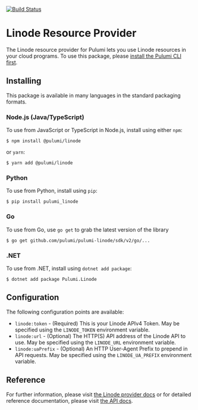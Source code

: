[![Build Status](https://travis-ci.com/pulumi/pulumi-linode.svg?token=eHg7Zp5zdDDJfTjY8ejq&branch=master)](https://travis-ci.com/pulumi/pulumi-linode)

# Linode Resource Provider

The Linode resource provider for Pulumi lets you use Linode resources in your cloud programs.  To use
this package, please [install the Pulumi CLI first](https://pulumi.io/).

## Installing

This package is available in many languages in the standard packaging formats.

### Node.js (Java/TypeScript)

To use from JavaScript or TypeScript in Node.js, install using either `npm`:

    $ npm install @pulumi/linode

or `yarn`:

    $ yarn add @pulumi/linode

### Python

To use from Python, install using `pip`:

    $ pip install pulumi_linode

### Go

To use from Go, use `go get` to grab the latest version of the library

    $ go get github.com/pulumi/pulumi-linode/sdk/v2/go/...

### .NET

To use from .NET, install using `dotnet add package`:

    $ dotnet add package Pulumi.Linode

## Configuration

The following configuration points are available:

- `linode:token` - (Required) This is your Linode APIv4 Token. May be specified using the `LINODE_TOKEN` environment variable.
- `linode:url` - (Optional) The HTTP(S) API address of the Linode API to use. May be specified using the `LINODE_URL` environment variable.
- `linode:uaPrefix` - (Optional) An HTTP User-Agent Prefix to prepend in API requests. May be specified using the `LINODE_UA_PREFIX` environment variable.

## Reference

For further information, please visit [the Linode provider docs](https://www.pulumi.com/docs/intro/cloud-providers/linode) or for detailed reference documentation, please visit [the API docs](https://www.pulumi.com/docs/reference/pkg/linode).
